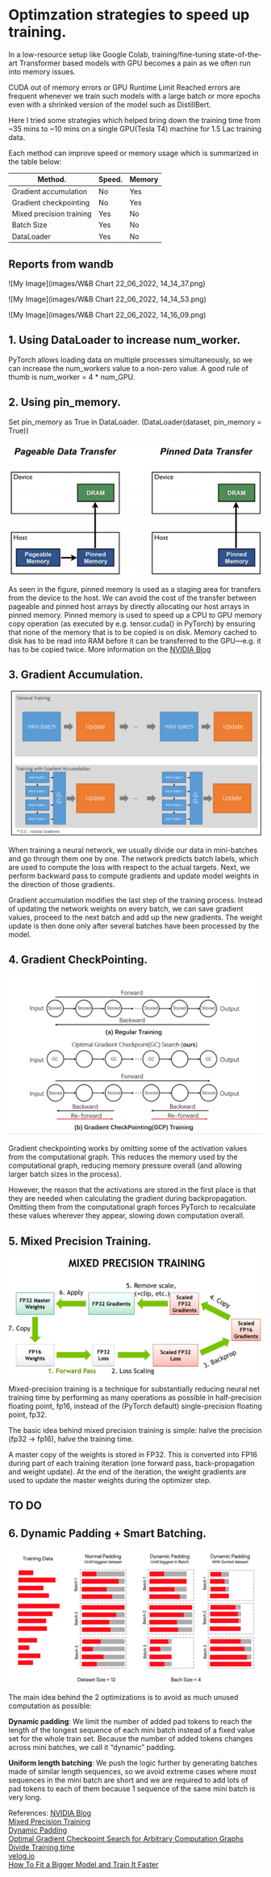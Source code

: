 # Optimzation strategies to speed up training.

    
  

In a low-resource setup like Google Colab, training/fine-tuning state-of-the-art Transformer based models with GPU becomes a pain as we often run into 
memory issues.

CUDA out of memory errors or GPU Runtime Limit Reached errors are frequent whenever we train such models with a large batch or more epochs even with a shrinked version of the model such as DistillBert.

Here I tried some strategies which helped bring down the training time from ~35 mins to ~10 mins on a single GPU(Tesla T4) machine for 1.5 Lac training data.

Each method can improve speed or memory usage which is summarized in the table below:

| Method.               | Speed.        | Memory|
| --------------------- | ------------- |-------
|Gradient accumulation  | No            | Yes
|Gradient checkpointing | No            | Yes
|Mixed precision training | Yes         | No
|Batch Size | Yes         | No
|DataLoader | Yes         | No


## Reports from wandb




![My Image](images/W&B Chart 22_06_2022, 14_14_37.png)


![My Image](images/W&B Chart 22_06_2022, 14_14_53.png)


![My Image](images/W&B Chart 22_06_2022, 14_16_09.png)




## 1. Using DataLoader to increase num_worker.

   PyTorch allows loading data on multiple processes simultaneously, so we can increase the num_workers value to a non-zero value.
   A good rule of thumb is num_worker = 4 * num_GPU.
 
   
   

## 2. Using pin_memory.

  Set pin_memory as True in DataLoader. (DataLoader(dataset, pin_memory = True))



  ![My Image](images/pinned-1024x541.jpeg)
  
  As seen in the figure, pinned memory is used as a staging area for transfers from the device to the host. We can avoid the cost of the transfer between pageable and pinned host arrays by directly allocating our host arrays in pinned memory.
  Pinned memory is used to speed up a CPU to GPU memory copy operation (as executed by e.g. tensor.cuda() in PyTorch) by ensuring that none of the memory that is to be copied is on disk. Memory cached to disk has to be read into RAM before it can be transferred to the GPU—e.g. it has to be copied twice.
  More information on the [NVIDIA Blog](https://developer.nvidia.com/blog/how-optimize-data-transfers-cuda-cc/)
  
     
      





## 3. Gradient Accumulation.

 ![My Image](images/gradient_accum.png)


When training a neural network, we usually divide our data in mini-batches and go through them one by one. The network predicts batch labels, which are used to compute the loss with respect to the actual targets. Next, we perform backward pass to compute gradients and update model weights in the direction of those gradients.

Gradient accumulation modifies the last step of the training process. Instead of updating the network weights on every batch, we can save gradient values, proceed to the next batch and add up the new gradients. The weight update is then done only after several batches have been processed by the model.

    
    
    
## 4. Gradient CheckPointing.

![My Image](images/gradient_checkpoint.png)


Gradient checkpointing works by omitting some of the activation values from the computational graph. This reduces the memory used by the computational graph, reducing memory pressure overall (and allowing larger batch sizes in the process).

However, the reason that the activations are stored in the first place is that they are needed when calculating the gradient during backpropagation. Omitting them from the computational graph forces PyTorch to recalculate these values wherever they appear, slowing down computation overall.


 
 
 

## 5. Mixed Precision Training.

![My Image](images/mixed_precision.png)

Mixed-precision training is a technique for substantially reducing neural net training time by performing as many operations as possible in half-precision floating point, fp16, instead of the (PyTorch default) single-precision floating point, fp32. 

The basic idea behind mixed precision training is simple: halve the precision (fp32 → fp16), halve the training time.

A master copy of the weights is stored in FP32. This is converted into FP16 during part of each training iteration (one forward pass, back-propagation and weight update). 
At the end of the iteration, the weight gradients are used to update the master weights during the optimizer step.
    

## TO DO
## 6. Dynamic Padding + Smart Batching.


![My Image](images/smart_batch.png)

The main idea behind the 2 optimizations is to avoid as much unused computation as possible:

**Dynamic padding**: We limit the number of added pad tokens to reach the length of the longest sequence of each mini batch instead of a fixed value set for the whole train set. Because the number of added tokens changes across mini batches, we call it “dynamic” padding.

**Uniform length batching**: We push the logic further by generating batches made of similar length sequences, so we avoid extreme cases where most sequences in the mini batch are short and we are required to add lots of pad tokens to each of them because 1 sequence of the same mini batch is very long.


References: [NVIDIA Blog](https://developer.nvidia.com/blog/how-optimize-data-transfers-cuda-cc/)\
                                                                                                                                                                     [Mixed Precision Training](https://docs.nvidia.com/deeplearning/performance/mixed-precision-training/index.html)\
            [Dynamic Padding](https://sajjjadayobi.github.io/blog/tips/2021/08/09/sortish-bathes.html)  
            [Optimal Gradient Checkpoint Search for Arbitrary Computation Graphs](https://paperswithcode.com/paper/cutting-down-training-memory-by-re-fowarding)\
            [Divide Training time](https://towardsdatascience.com/divide-hugging-face-transformers-training-time-by-2-or-more-21bf7129db9q-21bf7129db9e)\
            [velog.io](https://velog.io/@twinjuy/OOM%EB%A5%BC-%ED%95%B4%EA%B2%B0%ED%95%98%EA%B8%B0-%EC%9C%84%ED%95%9C-Batch-Accumulation)\
        [How To Fit a Bigger Model and Train It Faster](https://huggingface.co/docs/transformers/performance#faster-training)
